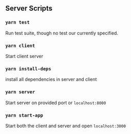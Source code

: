 ## Server Scripts

### `yarn test`

Run test suite, though no test our currently specified. 

### `yarn client` 

Start client server

### `yarn install-deps`

install all dependencies in server and client

### `yarn server`

Start server on provided port or `localhost:8000`

### `yarn start-app`

Start both the client and server and open `localhost:3000`